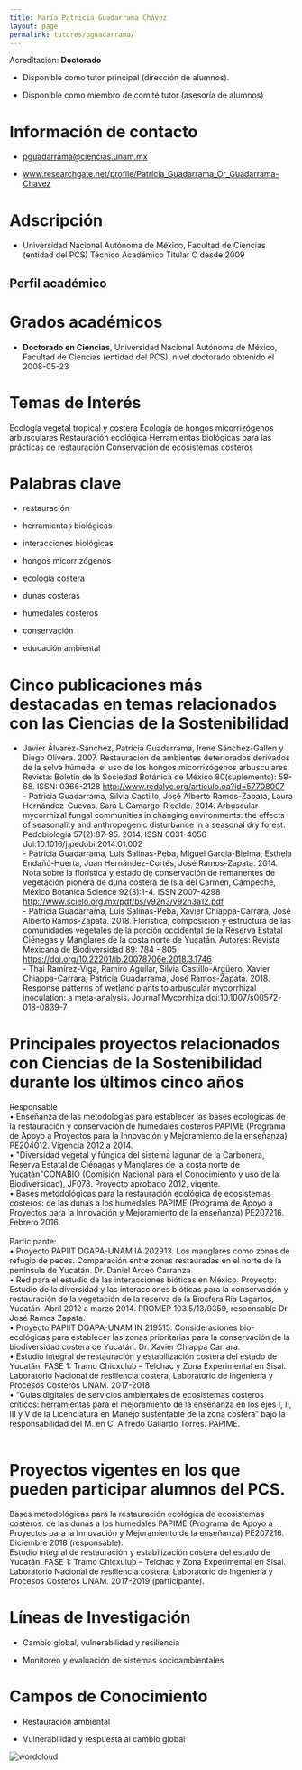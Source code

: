 ```yaml
---
title: María Patricia Guadarrama Chávez
layout: page
permalink: tutores/pguadarrama/
---
```


Acreditación: **Doctorado**


 - Disponible como tutor principal (dirección de alumnos).


 - Disponible como miembro de comité tutor (asesoría de alumnos)





# Información de contacto

 - <pguadarrama@ciencias.unam.mx>


 - <a href="http://www.researchgate.net/profile/Patricia_Guadarrama_Or_Guadarrama-Chavez" rel="nofollow">www.researchgate.net/profile/Patricia_Guadarrama_Or_Guadarrama-Chavez</a>




# Adscripción


 - Universidad Nacional Autónoma de México, Facultad de Ciencias (entidad del PCS)    Técnico Académico Titular C desde 2009
 





## Perfil académico


# Grados académicos


 - **Doctorado en Ciencias**, Universidad Nacional Autónoma de México, Facultad de Ciencias (entidad del PCS), nivel doctorado obtenido el 2008-05-23




# Temas de Interés

Ecología vegetal tropical y costera
Ecología de hongos micorrizógenos arbusculares
Restauración ecológica
Herramientas biológicas para las prácticas de restauración
Conservación de ecosistemas costeros



# Palabras clave


 - restauración

 - herramientas biológicas

 - interacciones biológicas

 - hongos micorrizógenos

 - ecología costera

 - dunas costeras

 - humedales costeros

 - conservación

 - educación ambiental




# Cinco publicaciones más destacadas en temas relacionados con las Ciencias de la Sostenibilidad

- Javier Álvarez-Sánchez, Patricia Guadarrama, Irene Sánchez-Gallen y Diego Olivera. 2007. Restauración de ambientes deteriorados derivados de la selva húmeda: el uso de los hongos micorrizógenos arbusculares. Revista: Boletín de la Sociedad Botánica de México 80(suplemento): 59-68. ISSN: 0366-2128 http://www.redalyc.org/articulo.oa?id=57708007<br />- Patricia Guadarrama, Silvia Castillo, José Alberto Ramos-Zapata, Laura Hernández-Cuevas, Sara L Camargo-Ricalde. 2014. Arbuscular mycorrhizal fungal communities in changing environments: the effects of seasonality and anthropogenic disturbance in a seasonal dry forest. Pedobiologia 57(2):87-95. 2014. ISSN 0031-4056 doi:10.1016/j.pedobi.2014.01.002<br />- Patricia Guadarrama, Luis Salinas-Peba, Miguel García-Bielma, Esthela Endañú-Huerta, Juan Hernández-Cortés, José Ramos-Zapata. 2014. Nota sobre la florística y estado de conservación de remanentes de vegetación pionera de duna costera de Isla del Carmen, Campeche, México Botanica Science 92(3):1-4. ISSN 2007-4298 http://www.scielo.org.mx/pdf/bs/v92n3/v92n3a12.pdf<br />- Patricia Guadarrama, Luis Salinas-Peba, Xavier Chiappa-Carrara, José Alberto Ramos-Zapata. 2018. Florística, composición y estructura de las comunidades vegetales de la porción occidental de la Reserva Estatal Ciénegas y Manglares de la costa norte de Yucatán. Autores: Revista Mexicana de Biodiversidad 89: 784 - 805 https://doi.org/10.22201/ib.20078706e.2018.3.1746<br />- Thai Ramírez-Viga, Ramiro Aguilar, Silvia Castillo-Argüero, Xavier Chiappa-Carrara, Patricia Guadarrama, José Ramos-Zapata. 2018. Response patterns of wetland plants to arbuscular mycorrhizal inoculation: a meta-analysis. Journal Mycorrhiza doi:10.1007/s00572-018-0839-7




# Principales proyectos relacionados con Ciencias de la Sostenibilidad durante los últimos cinco años

Responsable<br />•	Enseñanza de las metodologías para establecer las bases ecológicas de la restauración y conservación de humedales costeros PAPIME (Programa de Apoyo a Proyectos para la Innovación y Mejoramiento de la enseñanza) PE204012. Vigencia 2012 a 2014.<br />•	&quot;Diversidad vegetal y fúngica del sistema lagunar de la Carbonera, Reserva Estatal de Ciénagas y Manglares de la costa norte de Yucatán&quot;CONABIO (Comisión Nacional para el Conocimiento y uso de la Biodiversidad), JF078. Proyecto aprobado 2012, vigente.<br />•	Bases metodológicas para la restauración ecológica de ecosistemas costeros: de las dunas a los humedales PAPIME (Programa de Apoyo a Proyectos para la Innovación y Mejoramiento de la enseñanza) PE207216. Febrero 2016.<br /><br />Participante:<br />•	Proyecto PAPIIT DGAPA-UNAM IA 202913. Los manglares como zonas de refugio de peces. Comparación entre zonas restauradas en el norte de la península de Yucatán. Dr. Daniel Arceo Carranza <br />•	Red para el estudio de las interacciones bióticas en México. Proyecto: Estudio de la diversidad y las interacciones bióticas para la conservación y restauración de la vegetación de la reserva de la Biosfera Ria Lagartos, Yucatán. Abril 2012 a marzo 2014. PROMEP 103.5/13/9359, responsable Dr. José Ramos Zapata.<br />•	Proyecto PAPIIT DGAPA-UNAM IN 219515. Consideraciones bio-ecológicas para establecer las zonas prioritarias para la conservación de la biodiversidad costera de Yucatán. Dr. Xavier Chiappa Carrara.<br />•	Estudio integral de restauración y estabilización costera del estado de Yucatán. FASE 1: Tramo Chicxulub – Telchac y Zona Experimental en Sisal. Laboratorio Nacional de resiliencia costera, Laboratorio de Ingeniería y Procesos Costeros UNAM. 2017-2018.<br />•	“Guías digitales de servicios ambientales de ecosistemas costeros críticos: herramientas para el mejoramiento de la enseñanza en los ejes I, II, III y V de la Licenciatura en Manejo sustentable de la zona costera” bajo la responsabilidad del M. en C. Alfredo Gallardo Torres. PAPIME.<br /><br />




# Proyectos vigentes en los que pueden participar alumnos del PCS.

Bases metodológicas para la restauración ecológica de ecosistemas costeros: de las dunas a los humedales PAPIME (Programa de Apoyo a Proyectos para la Innovación y Mejoramiento de la enseñanza) PE207216. Diciembre 2018 (responsable).<br />Estudio integral de restauración y estabilización costera del estado de Yucatán. FASE 1: Tramo Chicxulub – Telchac y Zona Experimental en Sisal. Laboratorio Nacional de resiliencia costera, Laboratorio de Ingeniería y Procesos Costeros UNAM. 2017-2019 (participante).




# Líneas de Investigación


 - Cambio global, vulnerabilidad y resiliencia

 - Monitoreo y evaluación de sistemas socioambientales





# Campos de Conocimiento

 - Restauración ambiental

 - Vulnerabilidad y respuesta al cambio global



![wordcloud](https://sostenibilidad.posgrado.unam.mx/media/perfil-academico/236/wordcloud.png)
